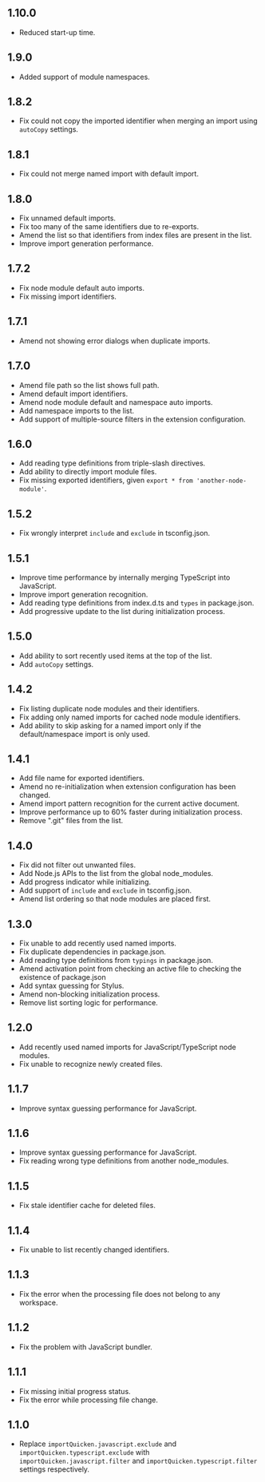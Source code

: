 ## 1.10.0
- Reduced start-up time.

## 1.9.0
- Added support of module namespaces.

## 1.8.2
- Fix could not copy the imported identifier when merging an import using `autoCopy` settings.

## 1.8.1
- Fix could not merge named import with default import.

## 1.8.0
- Fix unnamed default imports.
- Fix too many of the same identifiers due to re-exports.
- Amend the list so that identifiers from index files are present in the list.
- Improve import generation performance.

## 1.7.2
- Fix node module default auto imports.
- Fix missing import identifiers.

## 1.7.1
- Amend not showing error dialogs when duplicate imports.

## 1.7.0
- Amend file path so the list shows full path.
- Amend default import identifiers.
- Amend node module default and namespace auto imports.
- Add namespace imports to the list.
- Add support of multiple-source filters in the extension configuration.

## 1.6.0
- Add reading type definitions from triple-slash directives.
- Add ability to directly import module files.
- Fix missing exported identifiers, given `export * from 'another-node-module'`.

## 1.5.2
- Fix wrongly interpret `include` and `exclude` in tsconfig.json.

## 1.5.1
- Improve time performance by internally merging TypeScript into JavaScript.
- Improve import generation recognition.
- Add reading type definitions from index.d.ts and `types` in package.json.
- Add progressive update to the list during initialization process.

## 1.5.0
- Add ability to sort recently used items at the top of the list.
- Add `autoCopy` settings.

## 1.4.2
- Fix listing duplicate node modules and their identifiers.
- Fix adding only named imports for cached node module identifiers.
- Add ability to skip asking for a named import only if the default/namespace import is only used.

## 1.4.1
- Add file name for exported identifiers.
- Amend no re-initialization when extension configuration has been changed.
- Amend import pattern recognition for the current active document.
- Improve performance up to 60% faster during initialization process.
- Remove ".git" files from the list.

## 1.4.0
- Fix did not filter out unwanted files.
- Add Node.js APIs to the list from the global node_modules.
- Add progress indicator while initializing.
- Add support of `include` and `exclude` in tsconfig.json.
- Amend list ordering so that node modules are placed first.

## 1.3.0
- Fix unable to add recently used named imports.
- Fix duplicate dependencies in package.json.
- Add reading type definitions from `typings` in package.json.
- Amend activation point from checking an active file to checking the existence of package.json
- Add syntax guessing for Stylus.
- Amend non-blocking initialization process.
- Remove list sorting logic for performance.

## 1.2.0
- Add recently used named imports for JavaScript/TypeScript node modules.
- Fix unable to recognize newly created files.

## 1.1.7
- Improve syntax guessing performance for JavaScript.

## 1.1.6
- Improve syntax guessing performance for JavaScript.
- Fix reading wrong type definitions from another node_modules.

## 1.1.5
- Fix stale identifier cache for deleted files.

## 1.1.4
- Fix unable to list recently changed identifiers.

## 1.1.3
- Fix the error when the processing file does not belong to any workspace.

## 1.1.2
- Fix the problem with JavaScript bundler.

## 1.1.1
- Fix missing initial progress status.
- Fix the error while processing file change.

## 1.1.0
- Replace `importQuicken.javascript.exclude` and `importQuicken.typescript.exclude` with `importQuicken.javascript.filter` and `importQuicken.typescript.filter` settings respectively.